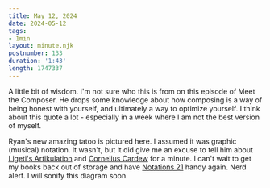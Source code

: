 ```yaml
---
title: May 12, 2024
date: 2024-05-12
tags:
- 1min
layout: minute.njk
postnumber: 133
duration: '1:43'
length: 1747337
---
```

A little bit of wisdom. I'm not sure who this is from on this episode of Meet the Composer. He drops some knowledge about how composing is a way of being honest with yourself, and ultimately a way to optimize yourself. I think about this quote a lot - especially in a week where I am not the best version of myself.

Ryan's new amazing tatoo is pictured here. I assumed it was graphic (musical) notation. It wasn't, but it did give me an excuse to tell him about [Ligeti's Artikulation](https://www.youtube.com/watch?v=71hNl_skTZQ) and [Cornelius Cardew](https://www.youtube.com/watch?v=b0V9_xqaw8Q) for a minute. I can't wait to get my books back out of storage and have [Notations 21](https://www.themarginalian.org/2011/05/06/notations-21/) handy again. Nerd alert. I will sonify this diagram soon.

